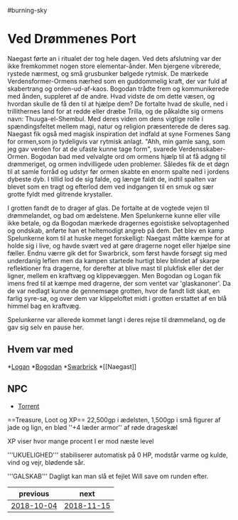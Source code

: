 #burning-sky

# Ved Drømmenes Port 
    
Naegast førte an i ritualet der tog hele dagen. Ved dets afslutning var der ikke fremkommet nogen store elementar-ånder. Men bjergene vibrerede, rystede nærmest, og små grusbunker bølgede rytmisk. De mærkede Verdensformer-Ormens nærhed som en guddommelig kraft, der var fuld af skabertrang og orden-ud-af-kaos. Bogodan trådte frem og kommunikerede med ånden, suppleret af de andre. Hvad vidste de om dette væsen, og hvordan skulle de få den til at hjælpe dem? De fortalte hvad de skulle, ned i trillithernes land for at redde eller dræbe Trilla, og de påkaldte sig ormens navn: Thuuga-el-Shembul. Med deres viden om dens vigtige rolle i spændingsfeltet mellem magi, natur og religion præsenterede de deres sag. Naegast fik også med magisk inspiration det indfald at syne Formenes Sang for ormen,som jo tydeligvis var rytmisk anlagt. "Ahh, min gamle sang, som jeg gav verden for at de ufaste kunne tage form", svarede Verdensskaber-Ormen. Bogodan bad med velvalgte ord om ormens hjælp til at få adgng til drømmeriget, og ormen indvilligede uden problemer. Således fik de et døgn til at samle forråd og udstyr før ormen skabte en enorm spalte ned i jordens dybeste dyb. I tillid lod de sig falde, og længe faldt de, indtil spalten var blevet som en tragt og efterlod dem ved indgangen til en smuk og sær grotte fyldt med glitrende krystaller. 

I grotten fandt de to drager af glas. De fortalte at de vogtede vejen til drømmelandet, og bad om ædelstene. Men Spelunkerne kunne eller ville ikke betale, og da Bogodan mærkede dragernes egoistiske selvoptagenhed og ondskab, anførte han et heltemodigt angreb på dem. Det blev en kamp Spelunkerne kom til at huske meget forskelligt: Naegast måtte kæmpe for at holde sig i live, og havde svært ved at gøre dragerne noget eller hjælpe sine fæller. Endnu værre gik det for Swarbrick, som først havde forsøgt sig med underdanig leflen men da kampen startede hurtigt blev blindet af skarpe reflektioner fra dragerne, for derefter at blive mast til plukfisk eller det der ligner, mellem en kraftvæg og klippevæggen. Men Bogodan og Logan fik imens fred til at kæmpe med dragerne, der som ventet var 'glaskanoner'. Da de var nedlagt kunne de gennemsøge grotten, hvor de fandt lidt skat, en farlig syre-sø, og over dem var klippeloftet midt i grotten erstattet af en blå himmel bag en kraftvæg.

Spelunkerne var allerede kommet langt i deres rejse til drømmeland, og de gav sig selv en pause her.   
 




## Hvem var med
*[Logan](./Logan.md)
*[Bogodan](./Bogodan.md)
*[Swarbrick](./Swarbrick%20Everwood.md)
*[[Naegast]]


## NPC

* [Torrent](./Torrent.md)


==Treasure, Loot og XP==
22,500gp i ædelsten, 1,500gp i små figurer af jade og lign, en blød ''+4 læder armor'' af røde drageskæl




XP viser hvor mange procent I er mod næste level

'''UKUELIGHED''' stabiliserer automatisk på 0 HP, modstår varme og kulde, vind og vejr, blødende sår.

'''GALSKAB''' Dagligt kan man slå et fejlet Will save om runden efter.

| previous | next |
| --- | --- |
| [2018-10-04](./2018-10-04.md) | [2018-11-15](./2018-11-15.md) |
